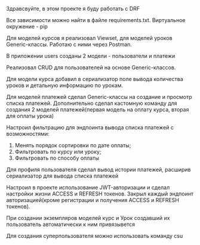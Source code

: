 Здравсвуйте, в этом проекте я буду работать с DRF

Все зависимости можно найти в файле requirements.txt. Виртуальное окружение - pip

Для моделей курсов я реализовал Viewset, для моделей уроков Generic-классы. Работаю с ними через Postman.

В приложении users созданы 2 модели - пользователи и платежи

Реализовал CRUD для пользователей на основе Generic-классов.

Для модели курса добавил в сериализатор поле вывода количества уроков и детальную информацию по урокам.

Для моделей платежей сделал Generic-классы на создание и просмотр списка платежей. Дополнительно сделал кастомную команду для создания 2 моделей платежей(первая модель на оплату курса, вторая для оплаты урока)

Настроил фильтрацию для эндпоинта вывода списка платежей с возможностями:
  1. Менять порядок сортировки по дате оплаты;
  2. Фильтровать по курсу или уроку;
  3. Фильтровать по способу оплаты

Для профиля пользователя сделал вывод истории платежей, расширив сериализатор для вывода списка платежей

Настроил в проекте использование JWT-авторизации и сделал настройки жизни ACCESS и REFRESH токенов. Закрыл каждый эндпоинт авторизацией(кроме регистрации и получения ACCESS и REFRESH токенов).

При создании экземпляров моделей курс и Урок создавший их пользователь автоматически к ним привязывется

Для создания суперпользователя можно использовать команду csu
